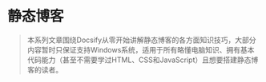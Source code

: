 # 静态博客

> 本系列文章围绕Docsify从零开始讲解静态博客的各方面知识技巧，大部分内容暂时只保证支持Windows系统，适用于所有略懂电脑知识、拥有基本代码能力（甚至不需要学过HTML、CSS和JavaScript）且想要搭建静态博客的读者。
